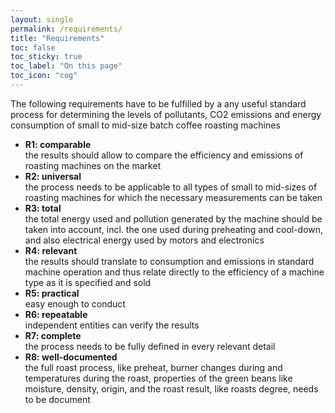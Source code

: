 ```yaml
---
layout: single
permalink: /requirements/
title: "Requirements"
toc: false
toc_sticky: true
toc_label: "On this page"
toc_icon: "cog"
---
```



The following requirements have to be fulfilled by a any useful standard process for determining the levels of pollutants, CO2 emissions and energy consumption of small to mid-size batch coffee roasting machines

* **R1: comparable**  
the results should allow to compare the efficiency and emissions of roasting machines on the market
* **R2: universal**  
the process needs to be applicable to all types of small to mid-sizes of roasting machines for which the necessary measurements can be taken
* **R3: total**  
the total energy used and pollution generated by the machine should be taken into account, incl. the one used during preheating and cool-down, and also electrical energy used by motors and electronics
* **R4: relevant**  
the results should translate to consumption and emissions in standard machine operation and thus relate directly to the efficiency of a machine type as it is specified and sold
* **R5: practical**  
easy enough to conduct
* **R6: repeatable**  
independent entities can verify the results
* **R7: complete**  
the process needs to be fully defined in every relevant detail
* **R8: well-documented**  
the full roast process, like preheat, burner changes during and temperatures during the roast, properties of the green beans like moisture, density, origin, and the roast result, like roasts degree, needs to be document


